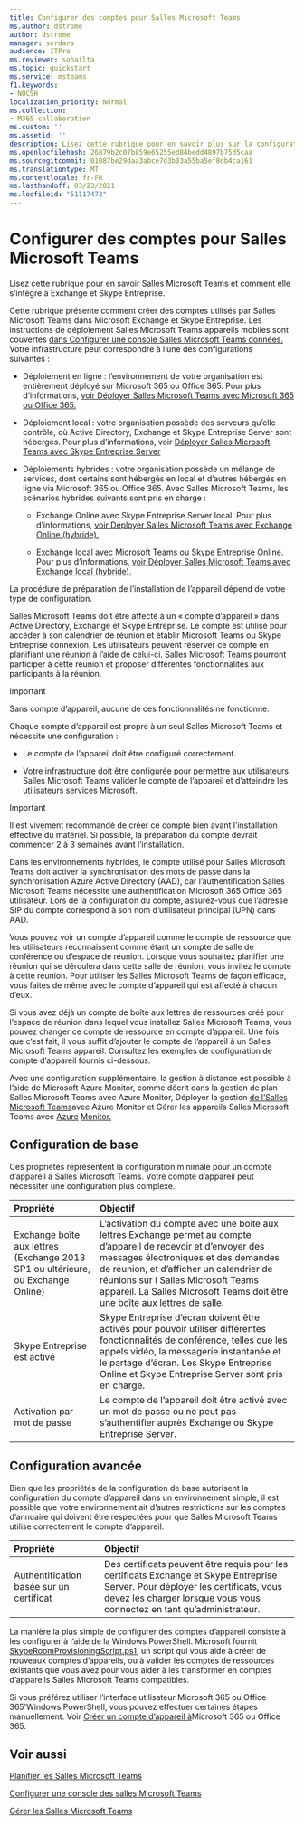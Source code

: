 ```yaml
---
title: Configurer des comptes pour Salles Microsoft Teams
ms.author: dstrome
author: dstrome
manager: serdars
audience: ITPro
ms.reviewer: sohailta
ms.topic: quickstart
ms.service: msteams
f1.keywords:
- NOCSH
localization_priority: Normal
ms.collection:
- M365-collaboration
ms.custom: ''
ms.assetid: ''
description: Lisez cette rubrique pour en savoir plus sur la configuration de comptes pour Salles Microsoft Teams dans Exchange et Skype Entreprise.
ms.openlocfilehash: 26879b2c07b859e65255ed84bedd4897b75d5caa
ms.sourcegitcommit: 01087be29daa3abce7d3b03a55ba5ef8db4ca161
ms.translationtype: MT
ms.contentlocale: fr-FR
ms.lasthandoff: 03/23/2021
ms.locfileid: "51117472"
---
```

# <a name="configure-accounts-for-microsoft-teams-rooms"></a>Configurer des comptes pour Salles Microsoft Teams
 
Lisez cette rubrique pour en savoir Salles Microsoft Teams et comment elle s’intègre à Exchange et Skype Entreprise.
  
Cette rubrique présente comment créer des comptes utilisés par Salles Microsoft Teams dans Microsoft Exchange et Skype Entreprise. Les instructions de déploiement Salles Microsoft Teams appareils mobiles sont couvertes [dans Configurer une console Salles Microsoft Teams données.](console.md) Votre infrastructure peut correspondre à l’une des configurations suivantes :
  
- Déploiement en ligne : l’environnement de votre organisation est entièrement déployé sur Microsoft 365 ou Office 365. Pour plus d’informations, [voir Déployer Salles Microsoft Teams avec Microsoft 365 ou Office 365.](with-office-365.md)
    
- Déploiement local : votre organisation possède des serveurs qu’elle contrôle, où Active Directory, Exchange et Skype Entreprise Server sont hébergés. Pour plus d’informations, voir [Déployer Salles Microsoft Teams avec Skype Entreprise Server](with-skype-for-business-server-2015.md)
    
- Déploiements hybrides : votre organisation possède un mélange de services, dont certains sont hébergés en local et d’autres hébergés en ligne via Microsoft 365 ou Office 365. Avec Salles Microsoft Teams, les scénarios hybrides suivants sont pris en charge :
    
  - Exchange Online avec Skype Entreprise Server local. Pour plus d’informations, [voir Déployer Salles Microsoft Teams avec Exchange Online (hybride).](with-exchange-online.md)
    
  - Exchange local avec Microsoft Teams ou Skype Entreprise Online. Pour plus d’informations, [voir Déployer Salles Microsoft Teams avec Exchange local (hybride).](with-exchange-on-premises.md)
    
La procédure de préparation de l’installation de l’appareil dépend de votre type de configuration.
  
Salles Microsoft Teams doit être affecté à un « compte d’appareil » dans Active Directory, Exchange et Skype Entreprise. Le compte est utilisé pour accéder à son calendrier de réunion et établir Microsoft Teams ou Skype Entreprise connexion. Les utilisateurs peuvent réserver ce compte en planifiant une réunion à l’aide de celui-ci. Salles Microsoft Teams pourront participer à cette réunion et proposer différentes fonctionnalités aux participants à la réunion.
  
> [!IMPORTANT]
> Sans compte d’appareil, aucune de ces fonctionnalités ne fonctionne. 
  
Chaque compte d’appareil est propre à un seul Salles Microsoft Teams et nécessite une configuration :
  
- Le compte de l’appareil doit être configuré correctement.
    
- Votre infrastructure doit être configurée pour permettre aux utilisateurs Salles Microsoft Teams valider le compte de l’appareil et d’atteindre les utilisateurs services Microsoft.
    
> [!IMPORTANT]
> Il est vivement recommandé de créer ce compte bien avant l’installation effective du matériel. Si possible, la préparation du compte devrait commencer 2 à 3 semaines avant l’installation. 

Dans les environnements hybrides, le compte utilisé pour Salles Microsoft Teams doit activer la synchronisation des mots de passe dans la synchronisation Azure Active Directory (AAD), car l’authentification Salles Microsoft Teams nécessite une authentification Microsoft 365 Office 365 utilisateur. Lors de la configuration du compte, assurez-vous que l’adresse SIP du compte correspond à son nom d’utilisateur principal (UPN) dans AAD. 
  
Vous pouvez voir un compte d’appareil comme le compte de ressource que les utilisateurs reconnaissent comme étant un compte de salle de conférence ou d’espace de réunion. Lorsque vous souhaitez planifier une réunion qui se déroulera dans cette salle de réunion, vous invitez le compte à cette réunion. Pour utiliser les Salles Microsoft Teams de façon efficace, vous faites de même avec le compte d’appareil qui est affecté à chacun d’eux.
  
Si vous avez déjà un compte de boîte aux lettres de ressources créé pour l’espace de réunion dans lequel vous installez Salles Microsoft Teams, vous pouvez changer ce compte de ressource en compte d’appareil. Une fois que c’est fait, il vous suffit d’ajouter le compte de l’appareil à un Salles Microsoft Teams appareil. Consultez les exemples de configuration de compte d’appareil fournis ci-dessous.
  
Avec une configuration supplémentaire, la gestion à distance est possible à l’aide de Microsoft Azure Monitor, comme décrit dans la gestion de plan Salles Microsoft Teams avec Azure Monitor, Déployer la gestion [de l’Salles Microsoft Teams](azure-monitor-deploy.md)avec Azure Monitor et Gérer les appareils Salles Microsoft Teams avec [Azure](azure-monitor-manage.md) [Monitor.](azure-monitor-plan.md) 
  
## <a name="basic-configuration"></a>Configuration de base

Ces propriétés représentent la configuration minimale pour un compte d’appareil à Salles Microsoft Teams. Votre compte d’appareil peut nécessiter une configuration plus complexe.
  
|**Propriété**|**Objectif**|
|:-----|:-----|
|Exchange boîte aux lettres (Exchange 2013 SP1 ou ultérieure, ou Exchange Online)  <br/> |L’activation du compte avec une boîte aux lettres Exchange permet au compte d’appareil de recevoir et d’envoyer des messages électroniques et des demandes de réunion, et d’afficher un calendrier de réunions sur l Salles Microsoft Teams appareil. La Salles Microsoft Teams doit être une boîte aux lettres de salle.  <br/> |
|Skype Entreprise est activé  <br/> |Skype Entreprise d’écran doivent être activés pour pouvoir utiliser différentes fonctionnalités de conférence, telles que les appels vidéo, la messagerie instantanée et le partage d’écran. Les Skype Entreprise Online et Skype Entreprise Server sont pris en charge.  <br/> |
|Activation par mot de passe  <br/> |Le compte de l’appareil doit être activé avec un mot de passe ou ne peut pas s’authentifier auprès Exchange ou Skype Entreprise Server.  <br/> |
   
## <a name="advanced-configuration"></a>Configuration avancée

Bien que les propriétés de la configuration de base autorisent la configuration du compte d’appareil dans un environnement simple, il est possible que votre environnement ait d’autres restrictions sur les comptes d’annuaire qui doivent être respectées pour que Salles Microsoft Teams utilise correctement le compte d’appareil.
  
|**Propriété**|**Objectif**|
|:-----|:-----|
|Authentification basée sur un certificat  <br/> |Des certificats peuvent être requis pour les certificats Exchange et Skype Entreprise Server. Pour déployer les certificats, vous devez les charger lorsque vous vous connectez en tant qu’administrateur.  <br/> |
   
La manière la plus simple de configurer des comptes d’appareil consiste à les configurer à l’aide de la Windows PowerShell. Microsoft fournit [SkypeRoomProvisioningScript.ps1](https://go.microsoft.com/fwlink/?linkid=870105), un script qui vous aide à créer de nouveaux comptes d’appareils, ou à valider les comptes de ressources existants que vous avez pour vous aider à les transformer en comptes d’appareils Salles Microsoft Teams compatibles.
  
Si vous préférez utiliser l’interface utilisateur Microsoft 365 ou Office 365'Windows PowerShell, vous pouvez effectuer certaines étapes manuellement. Voir [Créer un compte d’appareil à](/surface-hub/create-a-device-account-using-office-365)Microsoft 365 ou Office 365.
  
## <a name="see-also"></a>Voir aussi

[Planifier les Salles Microsoft Teams](rooms-plan.md)
  
[Configurer une console des salles Microsoft Teams](console.md)
  
[Gérer les Salles Microsoft Teams](rooms-manage.md)